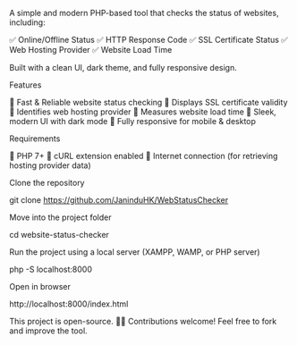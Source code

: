 A simple and modern PHP-based tool that checks the status of websites, including:

✅ Online/Offline Status
✅ HTTP Response Code
✅ SSL Certificate Status
✅ Web Hosting Provider
✅ Website Load Time

Built with a clean UI, dark theme, and fully responsive design.

Features

🎯 Fast & Reliable website status checking
🎯 Displays SSL certificate validity
🎯 Identifies web hosting provider
🎯 Measures website load time
🎯 Sleek, modern UI with dark mode
🎯 Fully responsive for mobile & desktop

Requirements

📌 PHP 7+
📌 cURL extension enabled
📌 Internet connection (for retrieving hosting provider data)

Clone the repository

git clone https://github.com/JaninduHK/WebStatusChecker

Move into the project folder

cd website-status-checker

Run the project using a local server (XAMPP, WAMP, or PHP server)

php -S localhost:8000

Open in browser

http://localhost:8000/index.html

This project is open-source. 👨‍💻 Contributions welcome! Feel free to fork and improve the tool.

